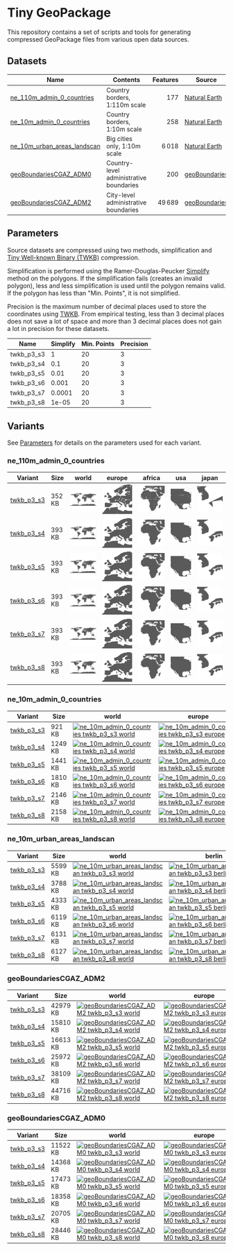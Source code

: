 <!-- Generated from README.tmpl.md DO NOT EDIT -->

# Tiny GeoPackage

This repository contains a set of scripts and tools for generating compressed GeoPackage files from various open data sources.

## Datasets



| Name | Contents | Features | Source | License |
| --- | --- | ---: | --- | --- |
| [ne_110m_admin_0_countries] | Country borders, 1:110m scale | 177 | [Natural Earth] | [Public Domain][ne-license] |
| [ne_10m_admin_0_countries] | Country borders, 1:10m scale | 258 | [Natural Earth] | [Public Domain][ne-license] |
| [ne_10m_urban_areas_landscan] | Big cities only, 1:10m scale | 6 018 | [Natural Earth] | [Public Domain][ne-license] |
| [geoBoundariesCGAZ_ADM0] | Country-level administrative boundaries | 200 | [geoBoundaries] | [Attribution required][gb-license] |
| [geoBoundariesCGAZ_ADM2] | City-level administrative boundaries | 49 689 | [geoBoundaries] | [Attribution required][gb-license] |


[ne_110m_admin_0_countries]: #ne_110m_admin_0_countries
[ne_10m_admin_0_countries]: #ne_10m_admin_0_countries
[ne_10m_urban_areas_landscan]: #ne_10m_urban_areas_landscan
[geoBoundariesCGAZ_ADM0]: #geoboundariescgaz_adm0
[geoBoundariesCGAZ_ADM2]: #geoboundariescgaz_adm2



[Natural Earth]: https://www.naturalearthdata.com/
[geoBoundaries]: https://www.geoboundaries.org
[ne-license]: https://www.naturalearthdata.com/about/terms-of-use/
[gb-license]: https://www.geoboundaries.org/index.html#citation

## Parameters

Source datasets are compressed using two methods, simplification and [Tiny
Well-known Binary (TWKB)][TWKB] compression.

Simplification is performed using the Ramer-Douglas-Peucker [Simplify] method on
the polygons. If the simplification fails (creates an invalid polygon), less and
less simplification is used until the polygon remains valid. If the polygon has
less than "Min. Points", it is not simplified.

Precision is the maximum number of decimal places used to store the coordinates
using [TWKB]. From empirical testing, less than 3 decimal places does not save a
lot of space and more than 3 decimal places does not gain a lot in precision for
these datasets.

| Name | Simplify | Min. Points | Precision |
| --- | --- | --- | --- |
| twkb_p3_s3 | 1 | 20 | 3 |
| twkb_p3_s4 | 0.1 | 20 | 3 |
| twkb_p3_s5 | 0.01 | 20 | 3 |
| twkb_p3_s6 | 0.001 | 20 | 3 |
| twkb_p3_s7 | 0.0001 | 20 | 3 |
| twkb_p3_s8 | 1e-05 | 20 | 3 |


[TWKB]: https://github.com/TWKB/Specification/blob/master/twkb.md
[Simplify]: https://pkg.go.dev/github.com/peterstace/simplefeatures/geom#Geometry.Simplify

## Variants

See [Parameters](#parameters) for details on the parameters used for each variant.






### ne_110m_admin_0_countries
| Variant | Size |  world |  europe |  africa |  usa |  japan | 
| --- | --- |  --- |  --- |  --- |  --- |  --- | 
| [twkb_p3_s3](data/ne_110m_admin_0_countries_twkb_p3_s3.gpkg) | 352 KB | <a href="data/ne_110m_admin_0_countries_roundtrip_twkb_p3_s3_world.png"><img src="data/ne_110m_admin_0_countries_roundtrip_twkb_p3_s3_world.png" alt="ne_110m_admin_0_countries twkb_p3_s3 world"></a> |<a href="data/ne_110m_admin_0_countries_roundtrip_twkb_p3_s3_europe.png"><img src="data/ne_110m_admin_0_countries_roundtrip_twkb_p3_s3_europe.png" alt="ne_110m_admin_0_countries twkb_p3_s3 europe"></a> |<a href="data/ne_110m_admin_0_countries_roundtrip_twkb_p3_s3_africa.png"><img src="data/ne_110m_admin_0_countries_roundtrip_twkb_p3_s3_africa.png" alt="ne_110m_admin_0_countries twkb_p3_s3 africa"></a> |<a href="data/ne_110m_admin_0_countries_roundtrip_twkb_p3_s3_usa.png"><img src="data/ne_110m_admin_0_countries_roundtrip_twkb_p3_s3_usa.png" alt="ne_110m_admin_0_countries twkb_p3_s3 usa"></a> |<a href="data/ne_110m_admin_0_countries_roundtrip_twkb_p3_s3_japan.png"><img src="data/ne_110m_admin_0_countries_roundtrip_twkb_p3_s3_japan.png" alt="ne_110m_admin_0_countries twkb_p3_s3 japan"></a> |
| [twkb_p3_s4](data/ne_110m_admin_0_countries_twkb_p3_s4.gpkg) | 393 KB | <a href="data/ne_110m_admin_0_countries_roundtrip_twkb_p3_s4_world.png"><img src="data/ne_110m_admin_0_countries_roundtrip_twkb_p3_s4_world.png" alt="ne_110m_admin_0_countries twkb_p3_s4 world"></a> |<a href="data/ne_110m_admin_0_countries_roundtrip_twkb_p3_s4_europe.png"><img src="data/ne_110m_admin_0_countries_roundtrip_twkb_p3_s4_europe.png" alt="ne_110m_admin_0_countries twkb_p3_s4 europe"></a> |<a href="data/ne_110m_admin_0_countries_roundtrip_twkb_p3_s4_africa.png"><img src="data/ne_110m_admin_0_countries_roundtrip_twkb_p3_s4_africa.png" alt="ne_110m_admin_0_countries twkb_p3_s4 africa"></a> |<a href="data/ne_110m_admin_0_countries_roundtrip_twkb_p3_s4_usa.png"><img src="data/ne_110m_admin_0_countries_roundtrip_twkb_p3_s4_usa.png" alt="ne_110m_admin_0_countries twkb_p3_s4 usa"></a> |<a href="data/ne_110m_admin_0_countries_roundtrip_twkb_p3_s4_japan.png"><img src="data/ne_110m_admin_0_countries_roundtrip_twkb_p3_s4_japan.png" alt="ne_110m_admin_0_countries twkb_p3_s4 japan"></a> |
| [twkb_p3_s5](data/ne_110m_admin_0_countries_twkb_p3_s5.gpkg) | 393 KB | <a href="data/ne_110m_admin_0_countries_roundtrip_twkb_p3_s5_world.png"><img src="data/ne_110m_admin_0_countries_roundtrip_twkb_p3_s5_world.png" alt="ne_110m_admin_0_countries twkb_p3_s5 world"></a> |<a href="data/ne_110m_admin_0_countries_roundtrip_twkb_p3_s5_europe.png"><img src="data/ne_110m_admin_0_countries_roundtrip_twkb_p3_s5_europe.png" alt="ne_110m_admin_0_countries twkb_p3_s5 europe"></a> |<a href="data/ne_110m_admin_0_countries_roundtrip_twkb_p3_s5_africa.png"><img src="data/ne_110m_admin_0_countries_roundtrip_twkb_p3_s5_africa.png" alt="ne_110m_admin_0_countries twkb_p3_s5 africa"></a> |<a href="data/ne_110m_admin_0_countries_roundtrip_twkb_p3_s5_usa.png"><img src="data/ne_110m_admin_0_countries_roundtrip_twkb_p3_s5_usa.png" alt="ne_110m_admin_0_countries twkb_p3_s5 usa"></a> |<a href="data/ne_110m_admin_0_countries_roundtrip_twkb_p3_s5_japan.png"><img src="data/ne_110m_admin_0_countries_roundtrip_twkb_p3_s5_japan.png" alt="ne_110m_admin_0_countries twkb_p3_s5 japan"></a> |
| [twkb_p3_s6](data/ne_110m_admin_0_countries_twkb_p3_s6.gpkg) | 393 KB | <a href="data/ne_110m_admin_0_countries_roundtrip_twkb_p3_s6_world.png"><img src="data/ne_110m_admin_0_countries_roundtrip_twkb_p3_s6_world.png" alt="ne_110m_admin_0_countries twkb_p3_s6 world"></a> |<a href="data/ne_110m_admin_0_countries_roundtrip_twkb_p3_s6_europe.png"><img src="data/ne_110m_admin_0_countries_roundtrip_twkb_p3_s6_europe.png" alt="ne_110m_admin_0_countries twkb_p3_s6 europe"></a> |<a href="data/ne_110m_admin_0_countries_roundtrip_twkb_p3_s6_africa.png"><img src="data/ne_110m_admin_0_countries_roundtrip_twkb_p3_s6_africa.png" alt="ne_110m_admin_0_countries twkb_p3_s6 africa"></a> |<a href="data/ne_110m_admin_0_countries_roundtrip_twkb_p3_s6_usa.png"><img src="data/ne_110m_admin_0_countries_roundtrip_twkb_p3_s6_usa.png" alt="ne_110m_admin_0_countries twkb_p3_s6 usa"></a> |<a href="data/ne_110m_admin_0_countries_roundtrip_twkb_p3_s6_japan.png"><img src="data/ne_110m_admin_0_countries_roundtrip_twkb_p3_s6_japan.png" alt="ne_110m_admin_0_countries twkb_p3_s6 japan"></a> |
| [twkb_p3_s7](data/ne_110m_admin_0_countries_twkb_p3_s7.gpkg) | 393 KB | <a href="data/ne_110m_admin_0_countries_roundtrip_twkb_p3_s7_world.png"><img src="data/ne_110m_admin_0_countries_roundtrip_twkb_p3_s7_world.png" alt="ne_110m_admin_0_countries twkb_p3_s7 world"></a> |<a href="data/ne_110m_admin_0_countries_roundtrip_twkb_p3_s7_europe.png"><img src="data/ne_110m_admin_0_countries_roundtrip_twkb_p3_s7_europe.png" alt="ne_110m_admin_0_countries twkb_p3_s7 europe"></a> |<a href="data/ne_110m_admin_0_countries_roundtrip_twkb_p3_s7_africa.png"><img src="data/ne_110m_admin_0_countries_roundtrip_twkb_p3_s7_africa.png" alt="ne_110m_admin_0_countries twkb_p3_s7 africa"></a> |<a href="data/ne_110m_admin_0_countries_roundtrip_twkb_p3_s7_usa.png"><img src="data/ne_110m_admin_0_countries_roundtrip_twkb_p3_s7_usa.png" alt="ne_110m_admin_0_countries twkb_p3_s7 usa"></a> |<a href="data/ne_110m_admin_0_countries_roundtrip_twkb_p3_s7_japan.png"><img src="data/ne_110m_admin_0_countries_roundtrip_twkb_p3_s7_japan.png" alt="ne_110m_admin_0_countries twkb_p3_s7 japan"></a> |
| [twkb_p3_s8](data/ne_110m_admin_0_countries_twkb_p3_s8.gpkg) | 393 KB | <a href="data/ne_110m_admin_0_countries_roundtrip_twkb_p3_s8_world.png"><img src="data/ne_110m_admin_0_countries_roundtrip_twkb_p3_s8_world.png" alt="ne_110m_admin_0_countries twkb_p3_s8 world"></a> |<a href="data/ne_110m_admin_0_countries_roundtrip_twkb_p3_s8_europe.png"><img src="data/ne_110m_admin_0_countries_roundtrip_twkb_p3_s8_europe.png" alt="ne_110m_admin_0_countries twkb_p3_s8 europe"></a> |<a href="data/ne_110m_admin_0_countries_roundtrip_twkb_p3_s8_africa.png"><img src="data/ne_110m_admin_0_countries_roundtrip_twkb_p3_s8_africa.png" alt="ne_110m_admin_0_countries twkb_p3_s8 africa"></a> |<a href="data/ne_110m_admin_0_countries_roundtrip_twkb_p3_s8_usa.png"><img src="data/ne_110m_admin_0_countries_roundtrip_twkb_p3_s8_usa.png" alt="ne_110m_admin_0_countries twkb_p3_s8 usa"></a> |<a href="data/ne_110m_admin_0_countries_roundtrip_twkb_p3_s8_japan.png"><img src="data/ne_110m_admin_0_countries_roundtrip_twkb_p3_s8_japan.png" alt="ne_110m_admin_0_countries twkb_p3_s8 japan"></a> |







### ne_10m_admin_0_countries
| Variant | Size |  world |  europe |  africa |  usa |  japan | 
| --- | --- |  --- |  --- |  --- |  --- |  --- | 
| [twkb_p3_s3](data/ne_10m_admin_0_countries_twkb_p3_s3.gpkg) | 921 KB | <a href="data/ne_10m_admin_0_countries_roundtrip_twkb_p3_s3_world.png"><img src="data/ne_10m_admin_0_countries_roundtrip_twkb_p3_s3_world.png" alt="ne_10m_admin_0_countries twkb_p3_s3 world"></a> |<a href="data/ne_10m_admin_0_countries_roundtrip_twkb_p3_s3_europe.png"><img src="data/ne_10m_admin_0_countries_roundtrip_twkb_p3_s3_europe.png" alt="ne_10m_admin_0_countries twkb_p3_s3 europe"></a> |<a href="data/ne_10m_admin_0_countries_roundtrip_twkb_p3_s3_africa.png"><img src="data/ne_10m_admin_0_countries_roundtrip_twkb_p3_s3_africa.png" alt="ne_10m_admin_0_countries twkb_p3_s3 africa"></a> |<a href="data/ne_10m_admin_0_countries_roundtrip_twkb_p3_s3_usa.png"><img src="data/ne_10m_admin_0_countries_roundtrip_twkb_p3_s3_usa.png" alt="ne_10m_admin_0_countries twkb_p3_s3 usa"></a> |<a href="data/ne_10m_admin_0_countries_roundtrip_twkb_p3_s3_japan.png"><img src="data/ne_10m_admin_0_countries_roundtrip_twkb_p3_s3_japan.png" alt="ne_10m_admin_0_countries twkb_p3_s3 japan"></a> |
| [twkb_p3_s4](data/ne_10m_admin_0_countries_twkb_p3_s4.gpkg) | 1249 KB | <a href="data/ne_10m_admin_0_countries_roundtrip_twkb_p3_s4_world.png"><img src="data/ne_10m_admin_0_countries_roundtrip_twkb_p3_s4_world.png" alt="ne_10m_admin_0_countries twkb_p3_s4 world"></a> |<a href="data/ne_10m_admin_0_countries_roundtrip_twkb_p3_s4_europe.png"><img src="data/ne_10m_admin_0_countries_roundtrip_twkb_p3_s4_europe.png" alt="ne_10m_admin_0_countries twkb_p3_s4 europe"></a> |<a href="data/ne_10m_admin_0_countries_roundtrip_twkb_p3_s4_africa.png"><img src="data/ne_10m_admin_0_countries_roundtrip_twkb_p3_s4_africa.png" alt="ne_10m_admin_0_countries twkb_p3_s4 africa"></a> |<a href="data/ne_10m_admin_0_countries_roundtrip_twkb_p3_s4_usa.png"><img src="data/ne_10m_admin_0_countries_roundtrip_twkb_p3_s4_usa.png" alt="ne_10m_admin_0_countries twkb_p3_s4 usa"></a> |<a href="data/ne_10m_admin_0_countries_roundtrip_twkb_p3_s4_japan.png"><img src="data/ne_10m_admin_0_countries_roundtrip_twkb_p3_s4_japan.png" alt="ne_10m_admin_0_countries twkb_p3_s4 japan"></a> |
| [twkb_p3_s5](data/ne_10m_admin_0_countries_twkb_p3_s5.gpkg) | 1441 KB | <a href="data/ne_10m_admin_0_countries_roundtrip_twkb_p3_s5_world.png"><img src="data/ne_10m_admin_0_countries_roundtrip_twkb_p3_s5_world.png" alt="ne_10m_admin_0_countries twkb_p3_s5 world"></a> |<a href="data/ne_10m_admin_0_countries_roundtrip_twkb_p3_s5_europe.png"><img src="data/ne_10m_admin_0_countries_roundtrip_twkb_p3_s5_europe.png" alt="ne_10m_admin_0_countries twkb_p3_s5 europe"></a> |<a href="data/ne_10m_admin_0_countries_roundtrip_twkb_p3_s5_africa.png"><img src="data/ne_10m_admin_0_countries_roundtrip_twkb_p3_s5_africa.png" alt="ne_10m_admin_0_countries twkb_p3_s5 africa"></a> |<a href="data/ne_10m_admin_0_countries_roundtrip_twkb_p3_s5_usa.png"><img src="data/ne_10m_admin_0_countries_roundtrip_twkb_p3_s5_usa.png" alt="ne_10m_admin_0_countries twkb_p3_s5 usa"></a> |<a href="data/ne_10m_admin_0_countries_roundtrip_twkb_p3_s5_japan.png"><img src="data/ne_10m_admin_0_countries_roundtrip_twkb_p3_s5_japan.png" alt="ne_10m_admin_0_countries twkb_p3_s5 japan"></a> |
| [twkb_p3_s6](data/ne_10m_admin_0_countries_twkb_p3_s6.gpkg) | 1810 KB | <a href="data/ne_10m_admin_0_countries_roundtrip_twkb_p3_s6_world.png"><img src="data/ne_10m_admin_0_countries_roundtrip_twkb_p3_s6_world.png" alt="ne_10m_admin_0_countries twkb_p3_s6 world"></a> |<a href="data/ne_10m_admin_0_countries_roundtrip_twkb_p3_s6_europe.png"><img src="data/ne_10m_admin_0_countries_roundtrip_twkb_p3_s6_europe.png" alt="ne_10m_admin_0_countries twkb_p3_s6 europe"></a> |<a href="data/ne_10m_admin_0_countries_roundtrip_twkb_p3_s6_africa.png"><img src="data/ne_10m_admin_0_countries_roundtrip_twkb_p3_s6_africa.png" alt="ne_10m_admin_0_countries twkb_p3_s6 africa"></a> |<a href="data/ne_10m_admin_0_countries_roundtrip_twkb_p3_s6_usa.png"><img src="data/ne_10m_admin_0_countries_roundtrip_twkb_p3_s6_usa.png" alt="ne_10m_admin_0_countries twkb_p3_s6 usa"></a> |<a href="data/ne_10m_admin_0_countries_roundtrip_twkb_p3_s6_japan.png"><img src="data/ne_10m_admin_0_countries_roundtrip_twkb_p3_s6_japan.png" alt="ne_10m_admin_0_countries twkb_p3_s6 japan"></a> |
| [twkb_p3_s7](data/ne_10m_admin_0_countries_twkb_p3_s7.gpkg) | 2146 KB | <a href="data/ne_10m_admin_0_countries_roundtrip_twkb_p3_s7_world.png"><img src="data/ne_10m_admin_0_countries_roundtrip_twkb_p3_s7_world.png" alt="ne_10m_admin_0_countries twkb_p3_s7 world"></a> |<a href="data/ne_10m_admin_0_countries_roundtrip_twkb_p3_s7_europe.png"><img src="data/ne_10m_admin_0_countries_roundtrip_twkb_p3_s7_europe.png" alt="ne_10m_admin_0_countries twkb_p3_s7 europe"></a> |<a href="data/ne_10m_admin_0_countries_roundtrip_twkb_p3_s7_africa.png"><img src="data/ne_10m_admin_0_countries_roundtrip_twkb_p3_s7_africa.png" alt="ne_10m_admin_0_countries twkb_p3_s7 africa"></a> |<a href="data/ne_10m_admin_0_countries_roundtrip_twkb_p3_s7_usa.png"><img src="data/ne_10m_admin_0_countries_roundtrip_twkb_p3_s7_usa.png" alt="ne_10m_admin_0_countries twkb_p3_s7 usa"></a> |<a href="data/ne_10m_admin_0_countries_roundtrip_twkb_p3_s7_japan.png"><img src="data/ne_10m_admin_0_countries_roundtrip_twkb_p3_s7_japan.png" alt="ne_10m_admin_0_countries twkb_p3_s7 japan"></a> |
| [twkb_p3_s8](data/ne_10m_admin_0_countries_twkb_p3_s8.gpkg) | 2158 KB | <a href="data/ne_10m_admin_0_countries_roundtrip_twkb_p3_s8_world.png"><img src="data/ne_10m_admin_0_countries_roundtrip_twkb_p3_s8_world.png" alt="ne_10m_admin_0_countries twkb_p3_s8 world"></a> |<a href="data/ne_10m_admin_0_countries_roundtrip_twkb_p3_s8_europe.png"><img src="data/ne_10m_admin_0_countries_roundtrip_twkb_p3_s8_europe.png" alt="ne_10m_admin_0_countries twkb_p3_s8 europe"></a> |<a href="data/ne_10m_admin_0_countries_roundtrip_twkb_p3_s8_africa.png"><img src="data/ne_10m_admin_0_countries_roundtrip_twkb_p3_s8_africa.png" alt="ne_10m_admin_0_countries twkb_p3_s8 africa"></a> |<a href="data/ne_10m_admin_0_countries_roundtrip_twkb_p3_s8_usa.png"><img src="data/ne_10m_admin_0_countries_roundtrip_twkb_p3_s8_usa.png" alt="ne_10m_admin_0_countries twkb_p3_s8 usa"></a> |<a href="data/ne_10m_admin_0_countries_roundtrip_twkb_p3_s8_japan.png"><img src="data/ne_10m_admin_0_countries_roundtrip_twkb_p3_s8_japan.png" alt="ne_10m_admin_0_countries twkb_p3_s8 japan"></a> |







### ne_10m_urban_areas_landscan
| Variant | Size |  world |  berlin |  nyc |  tokyo |  ljubljana | 
| --- | --- |  --- |  --- |  --- |  --- |  --- | 
| [twkb_p3_s3](data/ne_10m_urban_areas_landscan_twkb_p3_s3.gpkg) | 5599 KB | <a href="data/ne_10m_urban_areas_landscan_roundtrip_twkb_p3_s3_world.png"><img src="data/ne_10m_urban_areas_landscan_roundtrip_twkb_p3_s3_world.png" alt="ne_10m_urban_areas_landscan twkb_p3_s3 world"></a> |<a href="data/ne_10m_urban_areas_landscan_roundtrip_twkb_p3_s3_berlin.png"><img src="data/ne_10m_urban_areas_landscan_roundtrip_twkb_p3_s3_berlin.png" alt="ne_10m_urban_areas_landscan twkb_p3_s3 berlin"></a> |<a href="data/ne_10m_urban_areas_landscan_roundtrip_twkb_p3_s3_nyc.png"><img src="data/ne_10m_urban_areas_landscan_roundtrip_twkb_p3_s3_nyc.png" alt="ne_10m_urban_areas_landscan twkb_p3_s3 nyc"></a> |<a href="data/ne_10m_urban_areas_landscan_roundtrip_twkb_p3_s3_tokyo.png"><img src="data/ne_10m_urban_areas_landscan_roundtrip_twkb_p3_s3_tokyo.png" alt="ne_10m_urban_areas_landscan twkb_p3_s3 tokyo"></a> |<a href="data/ne_10m_urban_areas_landscan_roundtrip_twkb_p3_s3_ljubljana.png"><img src="data/ne_10m_urban_areas_landscan_roundtrip_twkb_p3_s3_ljubljana.png" alt="ne_10m_urban_areas_landscan twkb_p3_s3 ljubljana"></a> |
| [twkb_p3_s4](data/ne_10m_urban_areas_landscan_twkb_p3_s4.gpkg) | 3788 KB | <a href="data/ne_10m_urban_areas_landscan_roundtrip_twkb_p3_s4_world.png"><img src="data/ne_10m_urban_areas_landscan_roundtrip_twkb_p3_s4_world.png" alt="ne_10m_urban_areas_landscan twkb_p3_s4 world"></a> |<a href="data/ne_10m_urban_areas_landscan_roundtrip_twkb_p3_s4_berlin.png"><img src="data/ne_10m_urban_areas_landscan_roundtrip_twkb_p3_s4_berlin.png" alt="ne_10m_urban_areas_landscan twkb_p3_s4 berlin"></a> |<a href="data/ne_10m_urban_areas_landscan_roundtrip_twkb_p3_s4_nyc.png"><img src="data/ne_10m_urban_areas_landscan_roundtrip_twkb_p3_s4_nyc.png" alt="ne_10m_urban_areas_landscan twkb_p3_s4 nyc"></a> |<a href="data/ne_10m_urban_areas_landscan_roundtrip_twkb_p3_s4_tokyo.png"><img src="data/ne_10m_urban_areas_landscan_roundtrip_twkb_p3_s4_tokyo.png" alt="ne_10m_urban_areas_landscan twkb_p3_s4 tokyo"></a> |<a href="data/ne_10m_urban_areas_landscan_roundtrip_twkb_p3_s4_ljubljana.png"><img src="data/ne_10m_urban_areas_landscan_roundtrip_twkb_p3_s4_ljubljana.png" alt="ne_10m_urban_areas_landscan twkb_p3_s4 ljubljana"></a> |
| [twkb_p3_s5](data/ne_10m_urban_areas_landscan_twkb_p3_s5.gpkg) | 4333 KB | <a href="data/ne_10m_urban_areas_landscan_roundtrip_twkb_p3_s5_world.png"><img src="data/ne_10m_urban_areas_landscan_roundtrip_twkb_p3_s5_world.png" alt="ne_10m_urban_areas_landscan twkb_p3_s5 world"></a> |<a href="data/ne_10m_urban_areas_landscan_roundtrip_twkb_p3_s5_berlin.png"><img src="data/ne_10m_urban_areas_landscan_roundtrip_twkb_p3_s5_berlin.png" alt="ne_10m_urban_areas_landscan twkb_p3_s5 berlin"></a> |<a href="data/ne_10m_urban_areas_landscan_roundtrip_twkb_p3_s5_nyc.png"><img src="data/ne_10m_urban_areas_landscan_roundtrip_twkb_p3_s5_nyc.png" alt="ne_10m_urban_areas_landscan twkb_p3_s5 nyc"></a> |<a href="data/ne_10m_urban_areas_landscan_roundtrip_twkb_p3_s5_tokyo.png"><img src="data/ne_10m_urban_areas_landscan_roundtrip_twkb_p3_s5_tokyo.png" alt="ne_10m_urban_areas_landscan twkb_p3_s5 tokyo"></a> |<a href="data/ne_10m_urban_areas_landscan_roundtrip_twkb_p3_s5_ljubljana.png"><img src="data/ne_10m_urban_areas_landscan_roundtrip_twkb_p3_s5_ljubljana.png" alt="ne_10m_urban_areas_landscan twkb_p3_s5 ljubljana"></a> |
| [twkb_p3_s6](data/ne_10m_urban_areas_landscan_twkb_p3_s6.gpkg) | 6119 KB | <a href="data/ne_10m_urban_areas_landscan_roundtrip_twkb_p3_s6_world.png"><img src="data/ne_10m_urban_areas_landscan_roundtrip_twkb_p3_s6_world.png" alt="ne_10m_urban_areas_landscan twkb_p3_s6 world"></a> |<a href="data/ne_10m_urban_areas_landscan_roundtrip_twkb_p3_s6_berlin.png"><img src="data/ne_10m_urban_areas_landscan_roundtrip_twkb_p3_s6_berlin.png" alt="ne_10m_urban_areas_landscan twkb_p3_s6 berlin"></a> |<a href="data/ne_10m_urban_areas_landscan_roundtrip_twkb_p3_s6_nyc.png"><img src="data/ne_10m_urban_areas_landscan_roundtrip_twkb_p3_s6_nyc.png" alt="ne_10m_urban_areas_landscan twkb_p3_s6 nyc"></a> |<a href="data/ne_10m_urban_areas_landscan_roundtrip_twkb_p3_s6_tokyo.png"><img src="data/ne_10m_urban_areas_landscan_roundtrip_twkb_p3_s6_tokyo.png" alt="ne_10m_urban_areas_landscan twkb_p3_s6 tokyo"></a> |<a href="data/ne_10m_urban_areas_landscan_roundtrip_twkb_p3_s6_ljubljana.png"><img src="data/ne_10m_urban_areas_landscan_roundtrip_twkb_p3_s6_ljubljana.png" alt="ne_10m_urban_areas_landscan twkb_p3_s6 ljubljana"></a> |
| [twkb_p3_s7](data/ne_10m_urban_areas_landscan_twkb_p3_s7.gpkg) | 6131 KB | <a href="data/ne_10m_urban_areas_landscan_roundtrip_twkb_p3_s7_world.png"><img src="data/ne_10m_urban_areas_landscan_roundtrip_twkb_p3_s7_world.png" alt="ne_10m_urban_areas_landscan twkb_p3_s7 world"></a> |<a href="data/ne_10m_urban_areas_landscan_roundtrip_twkb_p3_s7_berlin.png"><img src="data/ne_10m_urban_areas_landscan_roundtrip_twkb_p3_s7_berlin.png" alt="ne_10m_urban_areas_landscan twkb_p3_s7 berlin"></a> |<a href="data/ne_10m_urban_areas_landscan_roundtrip_twkb_p3_s7_nyc.png"><img src="data/ne_10m_urban_areas_landscan_roundtrip_twkb_p3_s7_nyc.png" alt="ne_10m_urban_areas_landscan twkb_p3_s7 nyc"></a> |<a href="data/ne_10m_urban_areas_landscan_roundtrip_twkb_p3_s7_tokyo.png"><img src="data/ne_10m_urban_areas_landscan_roundtrip_twkb_p3_s7_tokyo.png" alt="ne_10m_urban_areas_landscan twkb_p3_s7 tokyo"></a> |<a href="data/ne_10m_urban_areas_landscan_roundtrip_twkb_p3_s7_ljubljana.png"><img src="data/ne_10m_urban_areas_landscan_roundtrip_twkb_p3_s7_ljubljana.png" alt="ne_10m_urban_areas_landscan twkb_p3_s7 ljubljana"></a> |
| [twkb_p3_s8](data/ne_10m_urban_areas_landscan_twkb_p3_s8.gpkg) | 6127 KB | <a href="data/ne_10m_urban_areas_landscan_roundtrip_twkb_p3_s8_world.png"><img src="data/ne_10m_urban_areas_landscan_roundtrip_twkb_p3_s8_world.png" alt="ne_10m_urban_areas_landscan twkb_p3_s8 world"></a> |<a href="data/ne_10m_urban_areas_landscan_roundtrip_twkb_p3_s8_berlin.png"><img src="data/ne_10m_urban_areas_landscan_roundtrip_twkb_p3_s8_berlin.png" alt="ne_10m_urban_areas_landscan twkb_p3_s8 berlin"></a> |<a href="data/ne_10m_urban_areas_landscan_roundtrip_twkb_p3_s8_nyc.png"><img src="data/ne_10m_urban_areas_landscan_roundtrip_twkb_p3_s8_nyc.png" alt="ne_10m_urban_areas_landscan twkb_p3_s8 nyc"></a> |<a href="data/ne_10m_urban_areas_landscan_roundtrip_twkb_p3_s8_tokyo.png"><img src="data/ne_10m_urban_areas_landscan_roundtrip_twkb_p3_s8_tokyo.png" alt="ne_10m_urban_areas_landscan twkb_p3_s8 tokyo"></a> |<a href="data/ne_10m_urban_areas_landscan_roundtrip_twkb_p3_s8_ljubljana.png"><img src="data/ne_10m_urban_areas_landscan_roundtrip_twkb_p3_s8_ljubljana.png" alt="ne_10m_urban_areas_landscan twkb_p3_s8 ljubljana"></a> |







### geoBoundariesCGAZ_ADM2
| Variant | Size |  world |  europe |  africa |  usa |  japan | 
| --- | --- |  --- |  --- |  --- |  --- |  --- | 
| [twkb_p3_s3](data/geoBoundariesCGAZ_ADM2_twkb_p3_s3.gpkg) | 42979 KB | <a href="data/geoBoundariesCGAZ_ADM2_roundtrip_twkb_p3_s3_world.png"><img src="data/geoBoundariesCGAZ_ADM2_roundtrip_twkb_p3_s3_world.png" alt="geoBoundariesCGAZ_ADM2 twkb_p3_s3 world"></a> |<a href="data/geoBoundariesCGAZ_ADM2_roundtrip_twkb_p3_s3_europe.png"><img src="data/geoBoundariesCGAZ_ADM2_roundtrip_twkb_p3_s3_europe.png" alt="geoBoundariesCGAZ_ADM2 twkb_p3_s3 europe"></a> |<a href="data/geoBoundariesCGAZ_ADM2_roundtrip_twkb_p3_s3_africa.png"><img src="data/geoBoundariesCGAZ_ADM2_roundtrip_twkb_p3_s3_africa.png" alt="geoBoundariesCGAZ_ADM2 twkb_p3_s3 africa"></a> |<a href="data/geoBoundariesCGAZ_ADM2_roundtrip_twkb_p3_s3_usa.png"><img src="data/geoBoundariesCGAZ_ADM2_roundtrip_twkb_p3_s3_usa.png" alt="geoBoundariesCGAZ_ADM2 twkb_p3_s3 usa"></a> |<a href="data/geoBoundariesCGAZ_ADM2_roundtrip_twkb_p3_s3_japan.png"><img src="data/geoBoundariesCGAZ_ADM2_roundtrip_twkb_p3_s3_japan.png" alt="geoBoundariesCGAZ_ADM2 twkb_p3_s3 japan"></a> |
| [twkb_p3_s4](data/geoBoundariesCGAZ_ADM2_twkb_p3_s4.gpkg) | 15810 KB | <a href="data/geoBoundariesCGAZ_ADM2_roundtrip_twkb_p3_s4_world.png"><img src="data/geoBoundariesCGAZ_ADM2_roundtrip_twkb_p3_s4_world.png" alt="geoBoundariesCGAZ_ADM2 twkb_p3_s4 world"></a> |<a href="data/geoBoundariesCGAZ_ADM2_roundtrip_twkb_p3_s4_europe.png"><img src="data/geoBoundariesCGAZ_ADM2_roundtrip_twkb_p3_s4_europe.png" alt="geoBoundariesCGAZ_ADM2 twkb_p3_s4 europe"></a> |<a href="data/geoBoundariesCGAZ_ADM2_roundtrip_twkb_p3_s4_africa.png"><img src="data/geoBoundariesCGAZ_ADM2_roundtrip_twkb_p3_s4_africa.png" alt="geoBoundariesCGAZ_ADM2 twkb_p3_s4 africa"></a> |<a href="data/geoBoundariesCGAZ_ADM2_roundtrip_twkb_p3_s4_usa.png"><img src="data/geoBoundariesCGAZ_ADM2_roundtrip_twkb_p3_s4_usa.png" alt="geoBoundariesCGAZ_ADM2 twkb_p3_s4 usa"></a> |<a href="data/geoBoundariesCGAZ_ADM2_roundtrip_twkb_p3_s4_japan.png"><img src="data/geoBoundariesCGAZ_ADM2_roundtrip_twkb_p3_s4_japan.png" alt="geoBoundariesCGAZ_ADM2 twkb_p3_s4 japan"></a> |
| [twkb_p3_s5](data/geoBoundariesCGAZ_ADM2_twkb_p3_s5.gpkg) | 16613 KB | <a href="data/geoBoundariesCGAZ_ADM2_roundtrip_twkb_p3_s5_world.png"><img src="data/geoBoundariesCGAZ_ADM2_roundtrip_twkb_p3_s5_world.png" alt="geoBoundariesCGAZ_ADM2 twkb_p3_s5 world"></a> |<a href="data/geoBoundariesCGAZ_ADM2_roundtrip_twkb_p3_s5_europe.png"><img src="data/geoBoundariesCGAZ_ADM2_roundtrip_twkb_p3_s5_europe.png" alt="geoBoundariesCGAZ_ADM2 twkb_p3_s5 europe"></a> |<a href="data/geoBoundariesCGAZ_ADM2_roundtrip_twkb_p3_s5_africa.png"><img src="data/geoBoundariesCGAZ_ADM2_roundtrip_twkb_p3_s5_africa.png" alt="geoBoundariesCGAZ_ADM2 twkb_p3_s5 africa"></a> |<a href="data/geoBoundariesCGAZ_ADM2_roundtrip_twkb_p3_s5_usa.png"><img src="data/geoBoundariesCGAZ_ADM2_roundtrip_twkb_p3_s5_usa.png" alt="geoBoundariesCGAZ_ADM2 twkb_p3_s5 usa"></a> |<a href="data/geoBoundariesCGAZ_ADM2_roundtrip_twkb_p3_s5_japan.png"><img src="data/geoBoundariesCGAZ_ADM2_roundtrip_twkb_p3_s5_japan.png" alt="geoBoundariesCGAZ_ADM2 twkb_p3_s5 japan"></a> |
| [twkb_p3_s6](data/geoBoundariesCGAZ_ADM2_twkb_p3_s6.gpkg) | 25972 KB | <a href="data/geoBoundariesCGAZ_ADM2_roundtrip_twkb_p3_s6_world.png"><img src="data/geoBoundariesCGAZ_ADM2_roundtrip_twkb_p3_s6_world.png" alt="geoBoundariesCGAZ_ADM2 twkb_p3_s6 world"></a> |<a href="data/geoBoundariesCGAZ_ADM2_roundtrip_twkb_p3_s6_europe.png"><img src="data/geoBoundariesCGAZ_ADM2_roundtrip_twkb_p3_s6_europe.png" alt="geoBoundariesCGAZ_ADM2 twkb_p3_s6 europe"></a> |<a href="data/geoBoundariesCGAZ_ADM2_roundtrip_twkb_p3_s6_africa.png"><img src="data/geoBoundariesCGAZ_ADM2_roundtrip_twkb_p3_s6_africa.png" alt="geoBoundariesCGAZ_ADM2 twkb_p3_s6 africa"></a> |<a href="data/geoBoundariesCGAZ_ADM2_roundtrip_twkb_p3_s6_usa.png"><img src="data/geoBoundariesCGAZ_ADM2_roundtrip_twkb_p3_s6_usa.png" alt="geoBoundariesCGAZ_ADM2 twkb_p3_s6 usa"></a> |<a href="data/geoBoundariesCGAZ_ADM2_roundtrip_twkb_p3_s6_japan.png"><img src="data/geoBoundariesCGAZ_ADM2_roundtrip_twkb_p3_s6_japan.png" alt="geoBoundariesCGAZ_ADM2 twkb_p3_s6 japan"></a> |
| [twkb_p3_s7](data/geoBoundariesCGAZ_ADM2_twkb_p3_s7.gpkg) | 38109 KB | <a href="data/geoBoundariesCGAZ_ADM2_roundtrip_twkb_p3_s7_world.png"><img src="data/geoBoundariesCGAZ_ADM2_roundtrip_twkb_p3_s7_world.png" alt="geoBoundariesCGAZ_ADM2 twkb_p3_s7 world"></a> |<a href="data/geoBoundariesCGAZ_ADM2_roundtrip_twkb_p3_s7_europe.png"><img src="data/geoBoundariesCGAZ_ADM2_roundtrip_twkb_p3_s7_europe.png" alt="geoBoundariesCGAZ_ADM2 twkb_p3_s7 europe"></a> |<a href="data/geoBoundariesCGAZ_ADM2_roundtrip_twkb_p3_s7_africa.png"><img src="data/geoBoundariesCGAZ_ADM2_roundtrip_twkb_p3_s7_africa.png" alt="geoBoundariesCGAZ_ADM2 twkb_p3_s7 africa"></a> |<a href="data/geoBoundariesCGAZ_ADM2_roundtrip_twkb_p3_s7_usa.png"><img src="data/geoBoundariesCGAZ_ADM2_roundtrip_twkb_p3_s7_usa.png" alt="geoBoundariesCGAZ_ADM2 twkb_p3_s7 usa"></a> |<a href="data/geoBoundariesCGAZ_ADM2_roundtrip_twkb_p3_s7_japan.png"><img src="data/geoBoundariesCGAZ_ADM2_roundtrip_twkb_p3_s7_japan.png" alt="geoBoundariesCGAZ_ADM2 twkb_p3_s7 japan"></a> |
| [twkb_p3_s8](data/geoBoundariesCGAZ_ADM2_twkb_p3_s8.gpkg) | 44716 KB | <a href="data/geoBoundariesCGAZ_ADM2_roundtrip_twkb_p3_s8_world.png"><img src="data/geoBoundariesCGAZ_ADM2_roundtrip_twkb_p3_s8_world.png" alt="geoBoundariesCGAZ_ADM2 twkb_p3_s8 world"></a> |<a href="data/geoBoundariesCGAZ_ADM2_roundtrip_twkb_p3_s8_europe.png"><img src="data/geoBoundariesCGAZ_ADM2_roundtrip_twkb_p3_s8_europe.png" alt="geoBoundariesCGAZ_ADM2 twkb_p3_s8 europe"></a> |<a href="data/geoBoundariesCGAZ_ADM2_roundtrip_twkb_p3_s8_africa.png"><img src="data/geoBoundariesCGAZ_ADM2_roundtrip_twkb_p3_s8_africa.png" alt="geoBoundariesCGAZ_ADM2 twkb_p3_s8 africa"></a> |<a href="data/geoBoundariesCGAZ_ADM2_roundtrip_twkb_p3_s8_usa.png"><img src="data/geoBoundariesCGAZ_ADM2_roundtrip_twkb_p3_s8_usa.png" alt="geoBoundariesCGAZ_ADM2 twkb_p3_s8 usa"></a> |<a href="data/geoBoundariesCGAZ_ADM2_roundtrip_twkb_p3_s8_japan.png"><img src="data/geoBoundariesCGAZ_ADM2_roundtrip_twkb_p3_s8_japan.png" alt="geoBoundariesCGAZ_ADM2 twkb_p3_s8 japan"></a> |







### geoBoundariesCGAZ_ADM0
| Variant | Size |  world |  europe |  africa |  usa |  japan | 
| --- | --- |  --- |  --- |  --- |  --- |  --- | 
| [twkb_p3_s3](data/geoBoundariesCGAZ_ADM0_twkb_p3_s3.gpkg) | 11522 KB | <a href="data/geoBoundariesCGAZ_ADM0_roundtrip_twkb_p3_s3_world.png"><img src="data/geoBoundariesCGAZ_ADM0_roundtrip_twkb_p3_s3_world.png" alt="geoBoundariesCGAZ_ADM0 twkb_p3_s3 world"></a> |<a href="data/geoBoundariesCGAZ_ADM0_roundtrip_twkb_p3_s3_europe.png"><img src="data/geoBoundariesCGAZ_ADM0_roundtrip_twkb_p3_s3_europe.png" alt="geoBoundariesCGAZ_ADM0 twkb_p3_s3 europe"></a> |<a href="data/geoBoundariesCGAZ_ADM0_roundtrip_twkb_p3_s3_africa.png"><img src="data/geoBoundariesCGAZ_ADM0_roundtrip_twkb_p3_s3_africa.png" alt="geoBoundariesCGAZ_ADM0 twkb_p3_s3 africa"></a> |<a href="data/geoBoundariesCGAZ_ADM0_roundtrip_twkb_p3_s3_usa.png"><img src="data/geoBoundariesCGAZ_ADM0_roundtrip_twkb_p3_s3_usa.png" alt="geoBoundariesCGAZ_ADM0 twkb_p3_s3 usa"></a> |<a href="data/geoBoundariesCGAZ_ADM0_roundtrip_twkb_p3_s3_japan.png"><img src="data/geoBoundariesCGAZ_ADM0_roundtrip_twkb_p3_s3_japan.png" alt="geoBoundariesCGAZ_ADM0 twkb_p3_s3 japan"></a> |
| [twkb_p3_s4](data/geoBoundariesCGAZ_ADM0_twkb_p3_s4.gpkg) | 14368 KB | <a href="data/geoBoundariesCGAZ_ADM0_roundtrip_twkb_p3_s4_world.png"><img src="data/geoBoundariesCGAZ_ADM0_roundtrip_twkb_p3_s4_world.png" alt="geoBoundariesCGAZ_ADM0 twkb_p3_s4 world"></a> |<a href="data/geoBoundariesCGAZ_ADM0_roundtrip_twkb_p3_s4_europe.png"><img src="data/geoBoundariesCGAZ_ADM0_roundtrip_twkb_p3_s4_europe.png" alt="geoBoundariesCGAZ_ADM0 twkb_p3_s4 europe"></a> |<a href="data/geoBoundariesCGAZ_ADM0_roundtrip_twkb_p3_s4_africa.png"><img src="data/geoBoundariesCGAZ_ADM0_roundtrip_twkb_p3_s4_africa.png" alt="geoBoundariesCGAZ_ADM0 twkb_p3_s4 africa"></a> |<a href="data/geoBoundariesCGAZ_ADM0_roundtrip_twkb_p3_s4_usa.png"><img src="data/geoBoundariesCGAZ_ADM0_roundtrip_twkb_p3_s4_usa.png" alt="geoBoundariesCGAZ_ADM0 twkb_p3_s4 usa"></a> |<a href="data/geoBoundariesCGAZ_ADM0_roundtrip_twkb_p3_s4_japan.png"><img src="data/geoBoundariesCGAZ_ADM0_roundtrip_twkb_p3_s4_japan.png" alt="geoBoundariesCGAZ_ADM0 twkb_p3_s4 japan"></a> |
| [twkb_p3_s5](data/geoBoundariesCGAZ_ADM0_twkb_p3_s5.gpkg) | 17473 KB | <a href="data/geoBoundariesCGAZ_ADM0_roundtrip_twkb_p3_s5_world.png"><img src="data/geoBoundariesCGAZ_ADM0_roundtrip_twkb_p3_s5_world.png" alt="geoBoundariesCGAZ_ADM0 twkb_p3_s5 world"></a> |<a href="data/geoBoundariesCGAZ_ADM0_roundtrip_twkb_p3_s5_europe.png"><img src="data/geoBoundariesCGAZ_ADM0_roundtrip_twkb_p3_s5_europe.png" alt="geoBoundariesCGAZ_ADM0 twkb_p3_s5 europe"></a> |<a href="data/geoBoundariesCGAZ_ADM0_roundtrip_twkb_p3_s5_africa.png"><img src="data/geoBoundariesCGAZ_ADM0_roundtrip_twkb_p3_s5_africa.png" alt="geoBoundariesCGAZ_ADM0 twkb_p3_s5 africa"></a> |<a href="data/geoBoundariesCGAZ_ADM0_roundtrip_twkb_p3_s5_usa.png"><img src="data/geoBoundariesCGAZ_ADM0_roundtrip_twkb_p3_s5_usa.png" alt="geoBoundariesCGAZ_ADM0 twkb_p3_s5 usa"></a> |<a href="data/geoBoundariesCGAZ_ADM0_roundtrip_twkb_p3_s5_japan.png"><img src="data/geoBoundariesCGAZ_ADM0_roundtrip_twkb_p3_s5_japan.png" alt="geoBoundariesCGAZ_ADM0 twkb_p3_s5 japan"></a> |
| [twkb_p3_s6](data/geoBoundariesCGAZ_ADM0_twkb_p3_s6.gpkg) | 18358 KB | <a href="data/geoBoundariesCGAZ_ADM0_roundtrip_twkb_p3_s6_world.png"><img src="data/geoBoundariesCGAZ_ADM0_roundtrip_twkb_p3_s6_world.png" alt="geoBoundariesCGAZ_ADM0 twkb_p3_s6 world"></a> |<a href="data/geoBoundariesCGAZ_ADM0_roundtrip_twkb_p3_s6_europe.png"><img src="data/geoBoundariesCGAZ_ADM0_roundtrip_twkb_p3_s6_europe.png" alt="geoBoundariesCGAZ_ADM0 twkb_p3_s6 europe"></a> |<a href="data/geoBoundariesCGAZ_ADM0_roundtrip_twkb_p3_s6_africa.png"><img src="data/geoBoundariesCGAZ_ADM0_roundtrip_twkb_p3_s6_africa.png" alt="geoBoundariesCGAZ_ADM0 twkb_p3_s6 africa"></a> |<a href="data/geoBoundariesCGAZ_ADM0_roundtrip_twkb_p3_s6_usa.png"><img src="data/geoBoundariesCGAZ_ADM0_roundtrip_twkb_p3_s6_usa.png" alt="geoBoundariesCGAZ_ADM0 twkb_p3_s6 usa"></a> |<a href="data/geoBoundariesCGAZ_ADM0_roundtrip_twkb_p3_s6_japan.png"><img src="data/geoBoundariesCGAZ_ADM0_roundtrip_twkb_p3_s6_japan.png" alt="geoBoundariesCGAZ_ADM0 twkb_p3_s6 japan"></a> |
| [twkb_p3_s7](data/geoBoundariesCGAZ_ADM0_twkb_p3_s7.gpkg) | 20705 KB | <a href="data/geoBoundariesCGAZ_ADM0_roundtrip_twkb_p3_s7_world.png"><img src="data/geoBoundariesCGAZ_ADM0_roundtrip_twkb_p3_s7_world.png" alt="geoBoundariesCGAZ_ADM0 twkb_p3_s7 world"></a> |<a href="data/geoBoundariesCGAZ_ADM0_roundtrip_twkb_p3_s7_europe.png"><img src="data/geoBoundariesCGAZ_ADM0_roundtrip_twkb_p3_s7_europe.png" alt="geoBoundariesCGAZ_ADM0 twkb_p3_s7 europe"></a> |<a href="data/geoBoundariesCGAZ_ADM0_roundtrip_twkb_p3_s7_africa.png"><img src="data/geoBoundariesCGAZ_ADM0_roundtrip_twkb_p3_s7_africa.png" alt="geoBoundariesCGAZ_ADM0 twkb_p3_s7 africa"></a> |<a href="data/geoBoundariesCGAZ_ADM0_roundtrip_twkb_p3_s7_usa.png"><img src="data/geoBoundariesCGAZ_ADM0_roundtrip_twkb_p3_s7_usa.png" alt="geoBoundariesCGAZ_ADM0 twkb_p3_s7 usa"></a> |<a href="data/geoBoundariesCGAZ_ADM0_roundtrip_twkb_p3_s7_japan.png"><img src="data/geoBoundariesCGAZ_ADM0_roundtrip_twkb_p3_s7_japan.png" alt="geoBoundariesCGAZ_ADM0 twkb_p3_s7 japan"></a> |
| [twkb_p3_s8](data/geoBoundariesCGAZ_ADM0_twkb_p3_s8.gpkg) | 28446 KB | <a href="data/geoBoundariesCGAZ_ADM0_roundtrip_twkb_p3_s8_world.png"><img src="data/geoBoundariesCGAZ_ADM0_roundtrip_twkb_p3_s8_world.png" alt="geoBoundariesCGAZ_ADM0 twkb_p3_s8 world"></a> |<a href="data/geoBoundariesCGAZ_ADM0_roundtrip_twkb_p3_s8_europe.png"><img src="data/geoBoundariesCGAZ_ADM0_roundtrip_twkb_p3_s8_europe.png" alt="geoBoundariesCGAZ_ADM0 twkb_p3_s8 europe"></a> |<a href="data/geoBoundariesCGAZ_ADM0_roundtrip_twkb_p3_s8_africa.png"><img src="data/geoBoundariesCGAZ_ADM0_roundtrip_twkb_p3_s8_africa.png" alt="geoBoundariesCGAZ_ADM0 twkb_p3_s8 africa"></a> |<a href="data/geoBoundariesCGAZ_ADM0_roundtrip_twkb_p3_s8_usa.png"><img src="data/geoBoundariesCGAZ_ADM0_roundtrip_twkb_p3_s8_usa.png" alt="geoBoundariesCGAZ_ADM0 twkb_p3_s8 usa"></a> |<a href="data/geoBoundariesCGAZ_ADM0_roundtrip_twkb_p3_s8_japan.png"><img src="data/geoBoundariesCGAZ_ADM0_roundtrip_twkb_p3_s8_japan.png" alt="geoBoundariesCGAZ_ADM0 twkb_p3_s8 japan"></a> |


